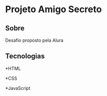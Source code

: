 <h1>Projeto Amigo Secreto</h1>

<h2>Sobre</h2>
<p>Desafio proposto pela Alura</p>

## Tecnologias 
<p>*HTML</p>
<p>*CSS</p>
<p>*JavaScript</p>

